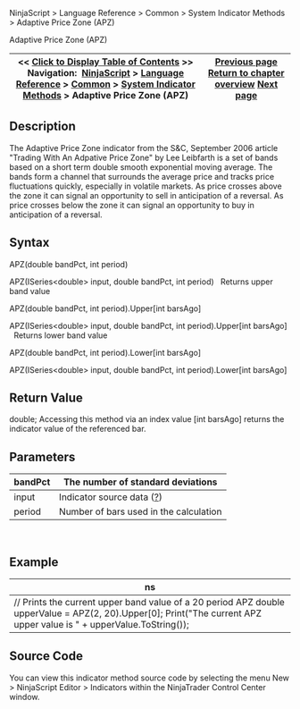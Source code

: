 ﻿
NinjaScript \> Language Reference \> Common \> System Indicator Methods \> Adaptive Price Zone (APZ)

Adaptive Price Zone (APZ)

| \<\< [Click to Display Table of Contents](adaptive_price_zone_apz.md) \>\> **Navigation:**     [NinjaScript](ninjascript.md) \> [Language Reference](language_reference_wip.md) \> [Common](common.md) \> [System Indicator Methods](indicators.md) \> Adaptive Price Zone (APZ) | [Previous page](accumulation_distribution_adl.md) [Return to chapter overview](indicators.md) [Next page](aroon.md) |
| --- | --- |
## Description
The Adaptive Price Zone indicator from the S\&C, September 2006 article "Trading With An Adpative Price Zone" by Lee Leibfarth is a set of bands based on a short term double smooth exponential moving average. The bands form a channel that surrounds the average price and tracks price fluctuations quickly, especially in volatile markets. As price crosses above the zone it can signal an opportunity to sell in anticipation of a reversal. As price crosses below the zone it can signal an opportunity to buy in anticipation of a reversal. 

## Syntax
APZ(double bandPct, int period)   

APZ(ISeries\<double\> input, double bandPct, int period)
 
Returns upper band value   

APZ(double bandPct, int period).Upper\[int barsAgo]   

APZ(ISeries\<double\> input, double bandPct, int period).Upper\[int barsAgo]
 
Returns lower band value   

APZ(double bandPct, int period).Lower\[int barsAgo]   

APZ(ISeries\<double\> input, double bandPct, int period).Lower\[int barsAgo]

## Return Value
double; Accessing this method via an index value \[int barsAgo] returns the indicator value of the referenced bar.

## Parameters

| bandPct | The number of standard deviations |
| --- | --- |
| input | Indicator source data ([?](valid_input_data_for_indicator.md)) |
| period | Number of bars used in the calculation |
 
## 
## Example

| ns |
| --- |
| // Prints the current upper band value of a 20 period APZ double upperValue \= APZ(2, 20).Upper\[0]; Print("The current APZ upper value is " \+ upperValue.ToString()); |

## Source Code
You can view this indicator method source code by selecting the menu New \> NinjaScript Editor \> Indicators within the NinjaTrader Control Center window.
